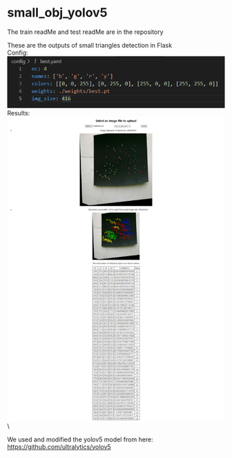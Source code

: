 # small_obj_yolov5

The train readMe and test readMe are in the repository

These are the outputs of small triangles detection in Flask\
Config:\
![detect_config](https://github.com/WSpie/small_obj_yolov5/blob/master/screenshots/test_cfg.png)\
Results:\
![detection_flask](https://github.com/WSpie/small_obj_yolov5/blob/master/screenshots/test_result.png)\

We used and modified the yolov5 model from here: https://github.com/ultralytics/yolov5
